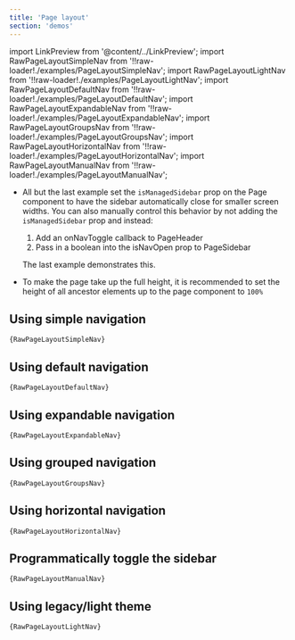 ```yaml
---
title: 'Page layout'
section: 'demos'
---
```


import LinkPreview from '@content/../LinkPreview';
import RawPageLayoutSimpleNav from '!!raw-loader!./examples/PageLayoutSimpleNav';
import RawPageLayoutLightNav from '!!raw-loader!./examples/PageLayoutLightNav';
import RawPageLayoutDefaultNav from '!!raw-loader!./examples/PageLayoutDefaultNav';
import RawPageLayoutExpandableNav from '!!raw-loader!./examples/PageLayoutExpandableNav';
import RawPageLayoutGroupsNav from '!!raw-loader!./examples/PageLayoutGroupsNav';
import RawPageLayoutHorizontalNav from '!!raw-loader!./examples/PageLayoutHorizontalNav';
import RawPageLayoutManualNav from '!!raw-loader!./examples/PageLayoutManualNav';

- All but the last example set the `isManagedSidebar` prop on the Page component to have the sidebar automatically close for smaller screen widths. You can also manually control this behavior by not adding the `isManagedSidebar` prop and instead:

  1. Add an onNavToggle callback to PageHeader
  1. Pass in a boolean into the isNavOpen prop to PageSidebar

  The last example demonstrates this.

- To make the page take up the full height, it is recommended to set the height of all ancestor elements up to the page component to `100%`

## Using simple navigation

<LinkPreview name="Simple Nav" path="pagelayoutsimplenav" />

<code className="language-nolive">{RawPageLayoutSimpleNav}</code>

## Using default navigation

<LinkPreview name="Default Nav" path="pagelayoutdefaultnav" />

<code className="language-nolive">{RawPageLayoutDefaultNav}</code>

## Using expandable navigation

<LinkPreview name="Expandable Nav" path="pagelayoutexpandablenav" />

<code className="language-nolive">{RawPageLayoutExpandableNav}</code>

## Using grouped navigation

<LinkPreview name="Grouped Nav" path="pagelayoutgroupsnav" />

<code className="language-nolive">{RawPageLayoutGroupsNav}</code>

## Using horizontal navigation

<LinkPreview name="Horizontal Nav" path="pagelayouthorizontalnav" />

<code className="language-nolive">{RawPageLayoutHorizontalNav}</code>

## Programmatically toggle the sidebar

<LinkPreview name="Manual Nav" path="pagelayoutmanualnav" />

<code className="language-nolive">{RawPageLayoutManualNav}</code>

## Using legacy/light theme

<LinkPreview name="Legacy/Light Nav" path="pagelayoutlightnav" />

<code className="language-nolive">{RawPageLayoutLightNav}</code>
